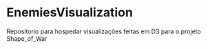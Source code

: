 # EnemiesVisualization
Repositorio para hospedar visualizações feitas em D3 para o projeto Shape_of_War
